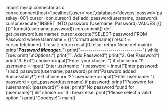 import mysql.connector as c
con=c.connect(host='localhost',user='root',database='devops',passwd='passkey=00')
cursor=con.cursor()
def add_password(username, password):
    cursor.execute("INSERT INTO password (Username, Password) VALUES ({},{})".format(username,password))
    con.commit()
def get_password(username):
    cursor.execute("SELECT password FROM Password where Username = {}".format(username))
    result = cursor.fetchone()
    if result:
        return result[0]
    else:
        return None
def main():
    print("_______Password Manager________")
    print("-------------------------------")
    while True:
        print("\nOptions:")
        print("1. Add Password")
        print("2. Get Password")
        print("3. Exit")
        choice = input("Enter your choice: ")
        if choice == '1':
            username = input("Enter username: ")
            password = input("Enter password: ")
            add_password(username, password)
            print("Password added Successfully!")
        elif choice == '2':
            username = input("Enter username: ")
            password = get_password(username)
            if password:
                print(f"Password for {username}: {password}")
            else:
                print(f"No password found for {username}")
        elif choice == '3':
            break
        else:
            print("Please select a valid option.")
    print("Goodbye!")
main()

